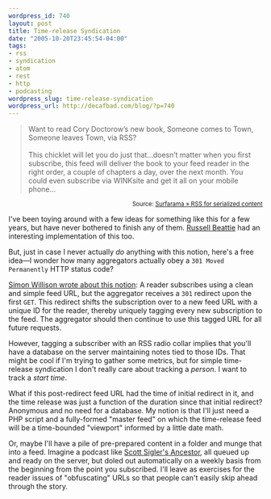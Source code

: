 ```yaml
--- 
wordpress_id: 740
layout: post
title: Time-release Syndication
date: "2005-10-20T23:45:54-04:00"
tags: 
- rss
- syndication
- atom
- rest
- http
- podcasting
wordpress_slug: time-release-syndication
wordpress_url: http://decafbad.com/blog/?p=740
---
```

<blockquote cite="http://www.surfarama.com/index.php?p=242">Want to read Cory Doctorow’s new book, Someone comes to Town, Someone leaves Town, via RSS?<br /><br />This chicklet will let you do just that…doesn’t matter when you first subscribe, this feed will deliver the book to your feed reader in the right order, a couple of chapters a day, over the next month. You could even subscribe via WINKsite and get it all on your mobile phone…</blockquote>
<small style="text-align:right; display:block">Source: <a href="http://www.surfarama.com/index.php?p=242">Surfarama » RSS for serialized content</a></small>

I've been toying around with a few ideas for something like this for a few years, but have never bothered to finish any of them.  [Russell Beattie][rb] had an interesting implementation of this too.

But, just in case I never actually *do* anything with this notion, here's a free idea—I wonder how many aggregators actually obey a `301 Moved Permanently` HTTP status code?  

[Simon Willison wrote about this notion][sw]: A reader subscribes using a clean and simple feed URL, but the aggregator receives a `301` redirect upon the first `GET`.  This redirect shifts the subscription over to a new feed URL with a unique ID for the reader, thereby uniquely tagging every new subscription to the feed.  The aggregator should then continue to use this tagged URL for all future requests.

However, tagging a subscriber with an RSS radio collar implies that you'll have a database on the server maintaining notes tied to those IDs.  That might be cool if I'm trying to gather some metrics, but for simple time-release syndication I don't really care about tracking a *person*.  I want to track a *start time*.  

What if this post-redirect feed URL had the time of initial redirect in it, and the time release was just a function of the duration since that initial redirect?  Anonymous and no need for a database.  My notion is that I'll just need a PHP script and a fully-formed "master feed" on which the time-release feed will be a time-bounded "viewport" informed by a little date math.  

Or, maybe I'll have a pile of pre-prepared content in a folder and munge that into a feed.  Imagine a podcast like [Scott Sigler's Ancestor][anc], all queued up and ready on the server, but doled out automatically on a weekly basis from the beginning from the point you subscribed.  I'll leave as exercises for the reader issues of "obfuscating" URLs so that people can't easily skip ahead through the story.

<!-- tags: rss atom syndication rest http podcasting -->

[anc]: http://www.project-daemon.net/
[sw]: http://simon.incutio.com/archive/2004/09/01/track
[rb]: http://www.russellbeattie.com/notebook/1008220.html
